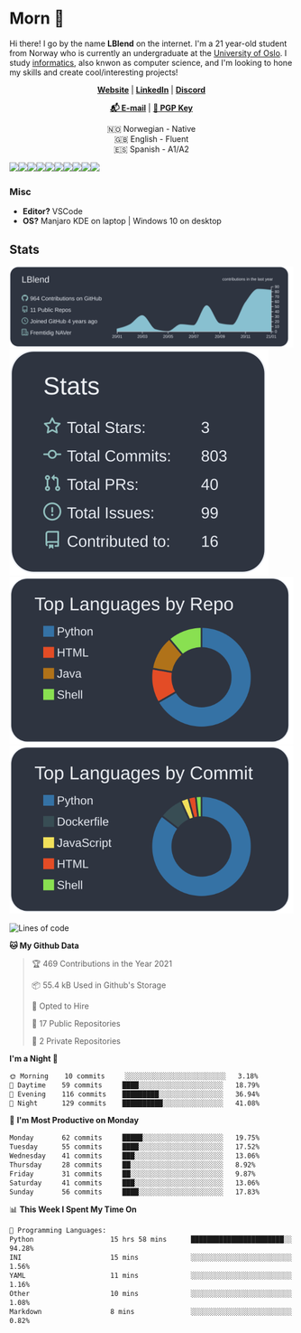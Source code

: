 # Morn 👋

Hi there! I go by the name **LBlend** on the internet. I'm a 21 year-old student from Norway who is currently an undergraduate at the [University of Oslo](https://www.uio.no/english/). I study [informatics](https://en.wikipedia.org/wiki/Informatics#Cultural_gap:~:text=European%20informatics%20is%20widely%20understood%20computer,computing%20jobs%20in%20bussiness%20and%20industry), also knwon as computer science, and I'm looking to hone my skills and create cool/interesting projects!

<p align="center">
  <strong><a href="https://lblend.moe">Website</a></strong> |
  <strong><a href="https://www.linkedin.com/in/leander-west-furumo/">LinkedIn</a></strong> |
  <strong><a href="https://discord.com/users/170506717140877312">Discord</a></strong> 
</p>

<p align="center">
  <strong><a href="mailto:lblend@protonmail.com">📬 E-mail</a></strong> |
  <strong><a href="https://gist.github.com/LBlend/01074be02600b957f5e4e3b4389b27d9">🔑 PGP Key</a></strong>
</p>

<p align="center">
  🇳🇴 Norwegian - Native
  <br>
  🇬🇧 English - Fluent
  <br>
  🇪🇸 Spanish - A1/A2
</p>

<a href="https://www.python.org/"><img src="https://img.shields.io/badge/python%20-%2314354C.svg?&style=for-the-badge&logo=python&logoColor=white"/></a><a href="https://www.java.com/en/"><img src="https://img.shields.io/badge/java-%23ED8B00.svg?&style=for-the-badge&logo=java&logoColor=white"/></a><a href="https://en.wikipedia.org/wiki/HTML5"><img src="https://img.shields.io/badge/html5%20-%23E34F26.svg?&style=for-the-badge&logo=html5&logoColor=white"/></a><a href="https://en.wikipedia.org/wiki/Cascading_Style_Sheets"><img src="https://img.shields.io/badge/css3%20-%231572B6.svg?&style=for-the-badge&logo=css3&logoColor=white"/></a><a href=""><img src="https://img.shields.io/badge/javascript%20-%23323330.svg?&style=for-the-badge&logo=javascript&logoColor=%23F7DF1E"/></a><a href="https://www.mongodb.com/"><img src ="https://img.shields.io/badge/MongoDB-%234ea94b.svg?&style=for-the-badge&logo=mongodb&logoColor=white"/></a><a href=""><img src="https://img.shields.io/badge/-GraphQL-E10098?style=for-the-badge&logo=graphql"/></a><a href="https://git-scm.com/"><img src="https://img.shields.io/badge/git%20-%23F05033.svg?&style=for-the-badge&logo=git&logoColor=white"/></a><a href="https://www.nginx.com/"><img src="https://img.shields.io/badge/nginx%20-%23009639.svg?&style=for-the-badge&logo=nginx&logoColor=white"/></a><a href="https://www.docker.com/"><img src="https://img.shields.io/badge/docker%20-%230db7ed.svg?&style=for-the-badge&logo=docker&logoColor=white"/></a>


### Misc

* **Editor?** VSCode
* **OS?** Manjaro KDE on laptop | Windows 10 on desktop


## Stats

[![](https://raw.githubusercontent.com/LBlend/LBlend/master/profile-summary-card-output/nord_dark/0-profile-details.svg)](https://github.com/LBlend)[![](https://raw.githubusercontent.com/LBlend/LBlend/master/profile-summary-card-output/nord_dark/3-stats.svg)](https://github.com/LBlend)[![](https://raw.githubusercontent.com/LBlend/LBlend/master/profile-summary-card-output/nord_dark/1-repos-per-language.svg)](https://github.com/LBlend)[![](https://raw.githubusercontent.com/LBlend/LBlend/master/profile-summary-card-output/nord_dark/2-most-commit-language.svg)](https://github.com/LBlend)


<!--START_SECTION:waka-->
![Lines of code](https://img.shields.io/badge/From%20Hello%20World%20I%27ve%20Written-22623%20lines%20of%20code-blue)

**🐱 My Github Data** 

> 🏆 469 Contributions in the Year 2021
 > 
> 📦 55.4 kB Used in Github's Storage 
 > 
> 💼 Opted to Hire
 > 
> 📜 17 Public Repositories 
 > 
> 🔑 2 Private Repositories  
 > 
**I'm a Night 🦉** 

```text
🌞 Morning    10 commits     ░░░░░░░░░░░░░░░░░░░░░░░░░   3.18% 
🌆 Daytime    59 commits     ████░░░░░░░░░░░░░░░░░░░░░   18.79% 
🌃 Evening    116 commits    █████████░░░░░░░░░░░░░░░░   36.94% 
🌙 Night      129 commits    ██████████░░░░░░░░░░░░░░░   41.08%

```
📅 **I'm Most Productive on Monday** 

```text
Monday       62 commits     █████░░░░░░░░░░░░░░░░░░░░   19.75% 
Tuesday      55 commits     ████░░░░░░░░░░░░░░░░░░░░░   17.52% 
Wednesday    41 commits     ███░░░░░░░░░░░░░░░░░░░░░░   13.06% 
Thursday     28 commits     ██░░░░░░░░░░░░░░░░░░░░░░░   8.92% 
Friday       31 commits     ██░░░░░░░░░░░░░░░░░░░░░░░   9.87% 
Saturday     41 commits     ███░░░░░░░░░░░░░░░░░░░░░░   13.06% 
Sunday       56 commits     ████░░░░░░░░░░░░░░░░░░░░░   17.83%

```


📊 **This Week I Spent My Time On** 

```text
💬 Programming Languages: 
Python                   15 hrs 58 mins      ███████████████████████░░   94.28% 
INI                      15 mins             ░░░░░░░░░░░░░░░░░░░░░░░░░   1.56% 
YAML                     11 mins             ░░░░░░░░░░░░░░░░░░░░░░░░░   1.16% 
Other                    10 mins             ░░░░░░░░░░░░░░░░░░░░░░░░░   1.08% 
Markdown                 8 mins              ░░░░░░░░░░░░░░░░░░░░░░░░░   0.82%

```


<!--END_SECTION:waka-->

